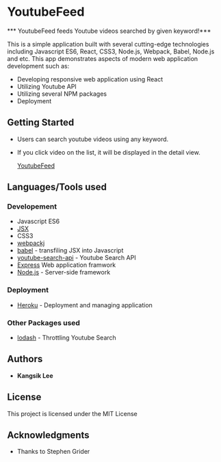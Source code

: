 # YoutubeFeed
*** YoutubeFeed feeds Youtube videos searched by given keyword!***


This is a simple application built with several cutting-edge technologies including Javascript ES6, React, CSS3, Node.js, Webpack, Babel, Node.js and etc.
This app demonstrates aspects of modern web application development such as:

* Developing responsive web application using React
* Utilizing Youtube API
* Utilizing several NPM packages
* Deployment

## Getting Started

* Users can search youtube videos using any keyword.
* If you click video on the list, it will be displayed in the detail view.

   [YoutubeFeed](https://youtubefeed-kangsik-lee.herokuapp.com/)


## Languages/Tools used

### Developement
* Javascript ES6
* [JSX](https://reactjs.org/docs/introducing-jsx.html)
* CSS3
* [webpackj](https://webpack.js.org/)
* [babel](https://babeljs.io/) - transfiling JSX into Javascript
* [youtube-search-api](https://www.npmjs.com/package/youtube-api-search) - Youtube Search API
* [Express](https://expressjs.com/) Web application framwork
* [Node.js](https://nodejs.org/en/) - Server-side framework


### Deployment
* [Heroku](https://devcenter.heroku.com/categories/reference) - Deployment and managing application

### Other Packages used
* [lodash](https://www.npmjs.com/package/lodash) - Throttling Youtube Search

## Authors

* **Kangsik Lee** 

## License

This project is licensed under the MIT License

## Acknowledgments

* Thanks to Stephen Grider